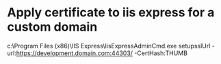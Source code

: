 # Apply certificate to iis express for a custom domain
c:\Program Files (x86)\IIS Express\IisExpressAdminCmd.exe setupsslUrl -url:https://development.domain.com:44303/ -CertHash:THUMB